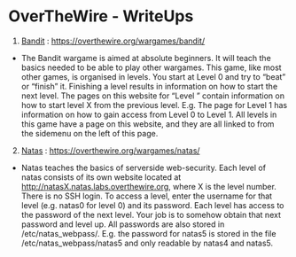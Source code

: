 # OverTheWire - WriteUps

1) [Bandit](Bandit) : https://overthewire.org/wargames/bandit/
  - The Bandit wargame is aimed at absolute beginners. It will teach the basics needed to be able to play other wargames. 
  This game, like most other games, is organised in levels. You start at Level 0 and try to “beat” or “finish” it. Finishing a level results in information on how to start the next level. The pages on this website for “Level <X>” contain information on how to start level X from the previous level. E.g. The page for Level 1 has information on how to gain access from Level 0 to Level 1. All levels in this game have a page on this website, and they are all linked to from the sidemenu on the left of this page.

2) [Natas](Natas) : https://overthewire.org/wargames/natas/  
  - Natas teaches the basics of serverside web-security.
    Each level of natas consists of its own website located at http://natasX.natas.labs.overthewire.org, where X is the level       number. There is no SSH login. To access a level, enter the username for that level (e.g. natas0 for level 0) and its   password. Each level has access to the password of the next level. Your job is to somehow obtain that next password and level up. All passwords are also stored in /etc/natas_webpass/. E.g. the password for natas5 is stored in the file /etc/natas_webpass/natas5 and only readable by natas4 and natas5.
